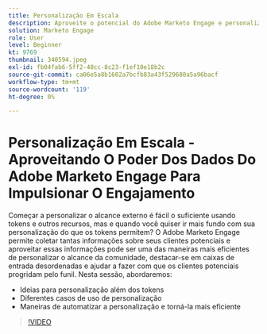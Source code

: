 ```yaml
---
title: Personalização Em Escala
description: Aproveite o potencial do Adobe Marketo Engage e personalize além dos tokens.
solution: Marketo Engage
role: User
level: Beginner
kt: 9769
thumbnail: 340594.jpeg
exl-id: fb04fab6-5ff2-48cc-8c23-f1ef10e18b2c
source-git-commit: ca06e5a8b1602a7bcfb83a43f529680a5a96bacf
workflow-type: tm+mt
source-wordcount: '119'
ht-degree: 0%

---
```


# Personalização Em Escala - Aproveitando O Poder Dos Dados Do Adobe Marketo Engage Para Impulsionar O Engajamento

Começar a personalizar o alcance externo é fácil o suficiente usando tokens e outros recursos, mas e quando você quiser ir mais fundo com sua personalização do que os tokens permitem? O Adobe Marketo Engage permite coletar tantas informações sobre seus clientes potenciais e aproveitar essas informações pode ser uma das maneiras mais eficientes de personalizar o alcance da comunidade, destacar-se em caixas de entrada desordenadas e ajudar a fazer com que os clientes potenciais progridam pelo funil. Nesta sessão, abordaremos:

* Ideias para personalização além dos tokens
* Diferentes casos de uso de personalização
* Maneiras de automatizar a personalização e torná-la mais eficiente

>[!VIDEO](https://video.tv.adobe.com/v/340594/?quality=12&learn=on)
